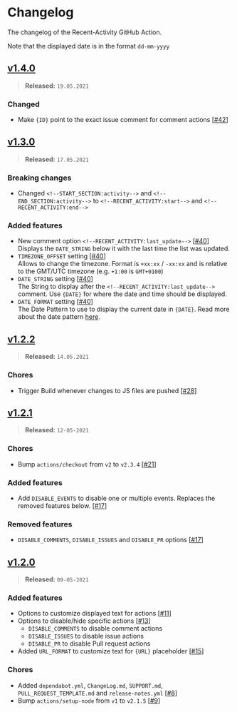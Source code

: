 # Changelog

The changelog of the Recent-Activity GitHub Action.

Note that the displayed date is in the format `dd-mm-yyyy`

## [v1.4.0]
> **Released:** `19.05.2021`

### Changed
- Make `{ID}` point to the exact issue comment for comment actions [[#42]]

[v1.4.0]: https://github.com/Readme-Workflows/recent-activity/releases/tag/v1.4.0
[#42]: https://github.com/Readme-Workflows/recent-activity/pull/42

## [v1.3.0]
> **Released:** `17.05.2021`

### Breaking changes
- Changed `<!--START_SECTION:activity-->` and `<!--END_SECTION:activity-->` to `<!--RECENT_ACTIVITY:start-->` and `<!--RECENT_ACTIVITY:end-->`

### Added features
- New comment option `<!--RECENT_ACTIVITY:last_update-->` [[#40]]  
  Displays the `DATE_STRING` below it with the last time the list was updated.
- `TIMEZONE_OFFSET` setting [[#40]]  
  Allows to change the timezone. Format is `+xx:xx` / `-xx:xx` and is relative to the GMT/UTC timezone (e.g. `+1:00` is `GMT+0100`)
- `DATE_STRING` setting [[#40]]  
  The String to display after the `<!--RECENT_ACTIVITY:last_update-->` comment. Use `{DATE}` for where the date and time should be displayed.
- `DATE_FORMAT` setting [[#40]]  
  The Date Pattern to use to display the current date in `{DATE}`. Read more about the date pattern [here][dateFormat].

[v1.3.0]: https://github.com/Readme-Workflows/recent-activity/releases/tag/v1.3.0
[#40]: https://github.com/Readme-Workflows/recent-activity/pull/40
[dateFormat]: https://www.npmjs.com/package/dateformat

## [v1.2.2]
> **Released:** `14.05.2021`

### Chores
- Trigger Build whenever changes to JS files are pushed [[#28]]

[v1.2.2]: https://github.com/Readme-Workflows/recent-activity/releases/tag/v1.2.1
[#28]: https://github.com/Readme-Workflows/recent-activity/pull/28

## [v1.2.1]
> **Released:** `12-05-2021`

### Chores
- Bump `actions/checkout` from `v2` to `v2.3.4` [[#21]]

### Added features
- Add `DISABLE_EVENTS` to disable one or multiple events. Replaces the removed features below. [[#17]]

### Removed features
- `DISABLE_COMMENTS`, `DISABLE_ISSUES` and `DISABLE_PR` options [[#17]]

[v1.2.1]: https://github.com/Readme-Workflows/recent-activity/releases/tag/v1.2.1
[#17]: https://github.com/Readme-Workflows/recent-activity/pull/17
[#21]: https://github.com/Readme-Workflows/recent-activity/pull/21

## [v1.2.0]
> **Released:** `09-05-2021`

### Added features
- Options to customize displayed text for actions [[#11]]
- Options to disable/hide specific actions [[#13]]
  - `DISABLE_COMMENTS` to disable comment actions
  - `DISABLE_ISSUES` to disable issue actions
  - `DISABLE_PR` to disable Pull request actions
- Added `URL_FORMAT` to customize text for `{URL}` placeholder [[#15]]

### Chores
- Added `dependabot.yml`, `ChangeLog.md`, `SUPPORT.md`, `PULL_REQUEST_TEMPLATE.md` and `release-notes.yml` [[#8]]
- Bump `actions/setup-node` from `v1` to `v2.1.5` [[#9]]

[v1.2.0]: https://github.com/Readme-Workflows/recent-activity/releases/tag/v1.2.0
[#8]: https://github.com/Readme-Workflows/recent-activity/pull/8
[#9]: https://github.com/Readme-Workflows/recent-activity/pull/9
[#11]: https://github.com/Readme-Workflows/recent-activity/pull/11
[#13]: https://github.com/Readme-Workflows/recent-activity/pull/13
[#15]: https://github.com/Readme-Workflows/recent-activity/pull/15
